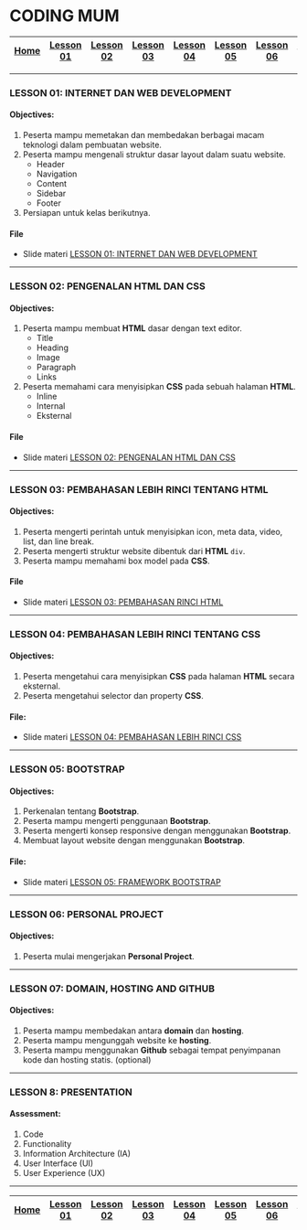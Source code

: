 # CODING MUM

| [Home][0] | [Lesson 01][1] | [Lesson 02][2] | [Lesson 03][3] | [Lesson 04][4] | [Lesson 05][5] | [Lesson 06][6] | [Lesson 07][7] | [Presentasi][8] |
|:---------:|:--------------:|:--------------:|:--------------:|:--------------:|:--------------:|:--------------:|:----------------:|:--------------:|

---

### LESSON 01: INTERNET DAN WEB DEVELOPMENT
#### Objectives:
1. Peserta mampu memetakan dan membedakan berbagai macam teknologi dalam pembuatan website.
2. Peserta mampu mengenali struktur dasar layout dalam suatu website.
    * Header
    * Navigation
    * Content
    * Sidebar
    * Footer
3. Persiapan untuk kelas berikutnya.

#### File
* Slide materi [LESSON 01: INTERNET DAN WEB DEVELOPMENT](files/Lesson1-InternetdanWebDevelopment.pdf)
----

### LESSON 02: PENGENALAN HTML DAN CSS
#### Objectives:
1. Peserta mampu membuat **HTML** dasar dengan text editor.
    * Title
    * Heading
    * Image
    * Paragraph
    * Links
2. Peserta memahami cara menyisipkan **CSS** pada sebuah halaman **HTML**.
    * Inline
    * Internal
    * Eksternal

#### File
* Slide materi [LESSON 02: PENGENALAN HTML DAN CSS](files/Lesson2-PengenalanHTMLdanCSS.pdf)
----

### LESSON 03: PEMBAHASAN LEBIH RINCI TENTANG HTML
#### Objectives:
1. Peserta mengerti perintah untuk menyisipkan icon, meta data, video, list, dan line break.
2. Peserta mengerti struktur website dibentuk dari **HTML** `div`.
3. Peserta mampu memahami box model pada **CSS**.

#### File
* Slide materi [LESSON 03: PEMBAHASAN RINCI HTML](files/Lesson3-PembahasanRinciHTML.pdf)
----

### LESSON 04: PEMBAHASAN LEBIH RINCI TENTANG CSS
#### Objectives:
1. Peserta mengetahui cara menyisipkan **CSS** pada halaman **HTML** secara eksternal.
2. Peserta mengetahui selector dan property **CSS**.

#### File:
* Slide materi [LESSON 04: PEMBAHASAN LEBIH RINCI CSS](files/Lesson4-PembahasanLebihRinciCSS.pdf)
----

### LESSON 05: BOOTSTRAP
#### Objectives:
1. Perkenalan tentang **Bootstrap**.
2. Peserta mampu mengerti penggunaan **Bootstrap**.
3. Peserta mengerti konsep responsive dengan menggunakan **Bootstrap**.
4. Membuat layout website dengan menggunakan **Bootstrap**.

#### File:
* Slide materi [LESSON 05: FRAMEWORK BOOTSTRAP](files/Lesson5-Bootstrap.pdf)
----

### LESSON 06: PERSONAL PROJECT
#### Objectives:
1. Peserta mulai mengerjakan **Personal Project**.

----

### LESSON 07: DOMAIN, HOSTING AND GITHUB
#### Objectives:
1. Peserta mampu membedakan antara **domain** dan **hosting**.
2. Peserta mampu mengunggah website ke **hosting**.
3. Peserta mampu menggunakan **Github** sebagai tempat penyimpanan kode dan hosting statis. (optional)

----

### LESSON 8: PRESENTATION
#### Assessment:
1. Code
2. Functionality
3. Information Architecture (IA)
4. User Interface (UI)
5. User Experience (UX)

----
<!---
### Catatan:
1. HTML dan CSS dijadikan materi utama kurikulum Coding Mum. Alumni diharapkan bisa menjadi front-end developer yang memiliki pengetahuan HTML dan CSS solid, ditambah kemampuan menggunakan JavaScript sebagai pendukung.

2. Bootstrap adalah framework yang paling popular saat ini. Ia sangat membantu development website dari segi waktu dan biaya. Mungkin perlu effort lebih bagi pengajar untuk familiar dengan Bootstrap.

3. Materi Github mungkin menjadi bottleneck bagi proses belajar/mengajar Coding Mum. Diharapkan materi Github hanya sebagai pendukung saja. Mentor berperan besar dalam membantu meng-upload website ke Github peserta. Sehingga tidak membuang waktu banyak di materi Github.

4. Materi JavaScript mungkin materi berat bagi Coding Mum. Diharapkan JavaScript yang diajarkan hanya elemen pendukung dari pembuatan website

5. The art of searching. Kelas tidak bisa mengcover seluruh ilmu. Beritahu trik mencari solusi di Google dengan keyword yang spesifik.

---
-->
| [Home][0] | [Lesson 01][1] | [Lesson 02][2] | [Lesson 03][3] | [Lesson 04][4] | [Lesson 05][5] | [Lesson 06][6] | [Lesson 07][7] | [Presentation][8] |
|:---------:|:--------------:|:--------------:|:--------------:|:--------------:|:--------------:|:--------------------:|:--------------:|:-----------------:|

[0]: README.md "Home"
[1]: lesson-01.md "Internet dan Web Development"
[2]: lesson-02.md "Pengenalan HTML dan CSS"
[3]: lesson-03.md "Pembahasan Lebih Rinci Tentang HTML"
[4]: lesson-04.md "Pembahasan Lebih Rinci Tentang CSS"
[5]: lesson-05.md "Framework Bootstrap"
[6]: lesson-06.md "Personal Project"
[7]: lesson-07.md "Domain, Hosting dan GitHub"
[8]: lesson-08.md "Presentation"
